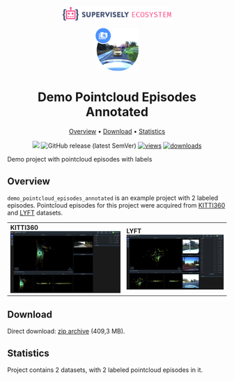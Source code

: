 <div align="center" markdown> 

<img src="media/eco.png" width="250" /> <br>

<img src="media/logo.png" width="100"/> 

# Demo Pointcloud Episodes Annotated  

<p align="center">

  <a href="#overview">Overview</a> •
  <a href="#download">Download</a> •
  <a href="#statistics">Statistics</a>
</p>

[![](https://img.shields.io/badge/slack-chat-green.svg?logo=slack)](https://supervise.ly/slack)
![GitHub release (latest SemVer)](https://img.shields.io/github/v/release/supervisely-ecosystem/demo-poinctloud-episodes-annotated)
[![views](https://app.supervise.ly/img/badges/views/supervisely-ecosystem/demo-poinctloud-episodes-annotated.png)](https://supervise.ly) 
[![downloads](https://app.supervise.ly/img/badges/downloads/supervisely-ecosystem/demo-poinctloud-episodes-annotated.png)](https://supervise.ly)

</div>

Demo project with pointcloud episodes with labels

## Overview 

`demo_pointcloud_episodes_annotated` is an example project with 2 labeled episodes. 
Pointcloud episodes for this project were acquired from [KITTI360](http://www.cvlibs.net/datasets/kitti-360/) and [LYFT](https://level-5.global/data/) datasets.

<div>
  <table>
    <tr style="width: 100%">
      <td>
        <b>KITTI360</b>
        <img src="media/kitty.png" style="width:150%;"/>
      </td>
      <td>
        <b>LYFT</b>
        <img src="media/lyft.png" style="width:150%;"/>
      </td>
    </tr>
  </table>
</div>

## Download

Direct download: [zip archive](https://github.com/supervisely-ecosystem/demo-poinctloud-episodes-annotated/releases/download/v1.0.4/demo_pointcloud_episodes_annotated.zip) (409,3 MB).

## Statistics

Project contains 2 datasets, with 2 labeled pointcloud episodes in it.
